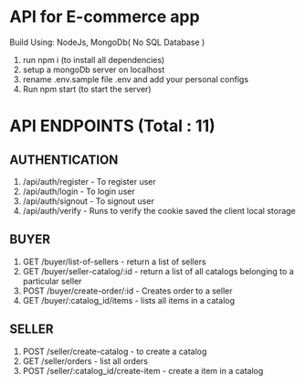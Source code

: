 # API for E-commerce app

Build Using: NodeJs, MongoDb( No SQL Database )

1. run npm i (to install all dependencies)
2. setup a mongoDb server on localhost
3. rename .env.sample file .env and add your personal configs
4. Run npm start (to start the server)

# API ENDPOINTS (Total : 11)

## AUTHENTICATION
1. /api/auth/register - To register user
2. /api/auth/login - To login user
3. /api/auth/signout - To signout user
4. /api/auth/verify - Runs to verify the cookie saved the client local storage

## BUYER
1. GET /buyer/list-of-sellers - return a list of sellers
2. GET /buyer/seller-catalog/:id - return a list of all catalogs belonging to a particular seller
3. POST /buyer/create-order/:id - Creates order to a seller
4. GET /buyer/:catalog_id/items - lists all items in a catalog

## SELLER
1. POST /seller/create-catalog - to create a catalog
2. GET /seller/orders - list all orders
3. POST /seller/:catalog_id/create-item - create a item in a catalog
